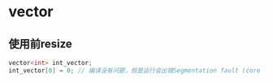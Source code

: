 # vector

## 使用前resize

```C++
vector<int> int_vector;
int_vector[0] = 0; // 编译没有问题，但是运行会出错Segmentation fault (core dumped)
```

